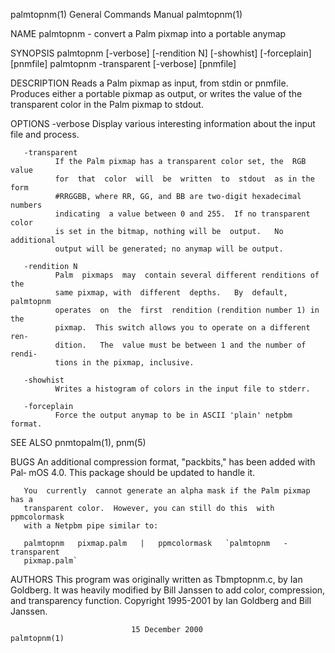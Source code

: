 palmtopnm(1)               General Commands Manual               palmtopnm(1)

NAME
       palmtopnm - convert a Palm pixmap into a portable anymap

SYNOPSIS
       palmtopnm [-verbose] [-rendition N] [-showhist]
       [-forceplain] [pnmfile]
       palmtopnm -transparent [-verbose] [pnmfile]

DESCRIPTION
       Reads  a Palm pixmap as input, from stdin or pnmfile.  Produces either
       a portable pixmap as output, or writes the value  of  the  transparent
       color in the Palm pixmap to stdout.

OPTIONS
       -verbose
              Display  various  interesting  information about the input file
              and process.

       -transparent
              If the Palm pixmap has a transparent color set, the  RGB  value
              for  that  color  will  be  written  to  stdout  as in the form
              #RRGGBB, where RR, GG, and BB are two-digit hexadecimal numbers
              indicating  a value between 0 and 255.  If no transparent color
              is set in the bitmap, nothing will be  output.   No  additional
              output will be generated; no anymap will be output.

       -rendition N
              Palm  pixmaps  may  contain several different renditions of the
              same pixmap, with  different  depths.   By  default,  palmtopnm
              operates  on  the  first  rendition (rendition number 1) in the
              pixmap.  This switch allows you to operate on a different  ren‐
              dition.   The  value must be between 1 and the number of rendi‐
              tions in the pixmap, inclusive.

       -showhist
              Writes a histogram of colors in the input file to stderr.

       -forceplain
              Force the output anymap to be in ASCII 'plain' netpbm format.

SEE ALSO
       pnmtopalm(1), pnm(5)

BUGS
       An additional compression format, "packbits," has been added with Pal‐
       mOS 4.0.  This package should be updated to handle it.

       You  currently  cannot generate an alpha mask if the Palm pixmap has a
       transparent color.  However, you can still do this  with  ppmcolormask
       with a Netpbm pipe similar to:

       palmtopnm   pixmap.palm   |   ppmcolormask   `palmtopnm   -transparent
       pixmap.palm`

AUTHORS
       This program was originally written as Tbmptopnm.c, by  Ian  Goldberg.
       It was heavily modified by Bill Janssen to add color, compression, and
       transparency function.
       Copyright 1995-2001 by Ian Goldberg and Bill Janssen.

                               15 December 2000                  palmtopnm(1)
